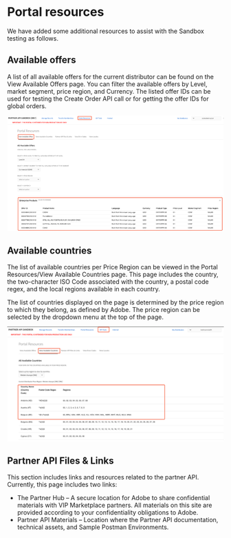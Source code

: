 # Portal resources

We have added some additional resources to assist with the Sandbox testing as follows.

## Available offers

A list of all available offers for the current distributor can be found on the View Available Offers page. You can filter the available offers by Level, market segment, price region, and Currency.
The listed offer IDs can be used for testing the Create Order API call or for getting the offer IDs for global orders.

![Viewing Available offers in the Sandbox Portal](../image/portal_resources_1.png)

## Available countries

The list of available countries per Price Region can be viewed in the Portal Resources/View Available Countries page. This page includes the country, the two-character ISO Code associated with the country, a postal code regex, and the local regions available in each country.

The list of countries displayed on the page is determined by the price region to which they belong, as defined by Adobe. The price region can be selected by the dropdown menu at the top of the page.

![Viewing Available Countries in Sandbox Portal](../image/portal_resources_2.png)

## Partner API Files & Links

This section includes links and resources related to the partner API. Currently, this page includes two links:

- The Partner Hub – A secure location for Adobe to share confidential materials with VIP Marketplace partners. All materials on this site are provided according to your confidentiality obligations to Adobe.
- Partner API Materials – Location where the Partner API documentation, technical assets, and Sample Postman Environments.
